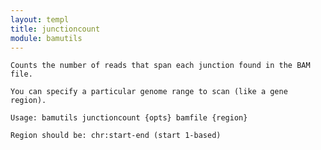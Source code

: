 ```yaml
---
layout: templ
title: junctioncount
module: bamutils
---
```

    
    Counts the number of reads that span each junction found in the BAM file.
    
    You can specify a particular genome range to scan (like a gene region).
    
    Usage: bamutils junctioncount {opts} bamfile {region}
    
    Region should be: chr:start-end (start 1-based)
    
    
    
